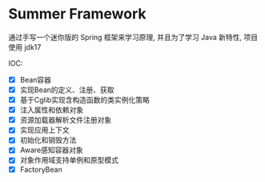 # Summer Framework
通过手写一个迷你版的 Spring 框架来学习原理, 并且为了学习 Java 新特性, 项目使用 jdk17

IOC: 
- [x] Bean容器
- [x] 实现Bean的定义、注册、获取
- [x] 基于Cglib实现含构造函数的类实例化策略
- [x] 注入属性和依赖对象
- [x] 资源加载器解析文件注册对象
- [x] 实现应用上下文
- [x] 初始化和销毁方法
- [x] Aware感知容器对象
- [x] 对象作用域支持单例和原型模式
- [x] FactoryBean
